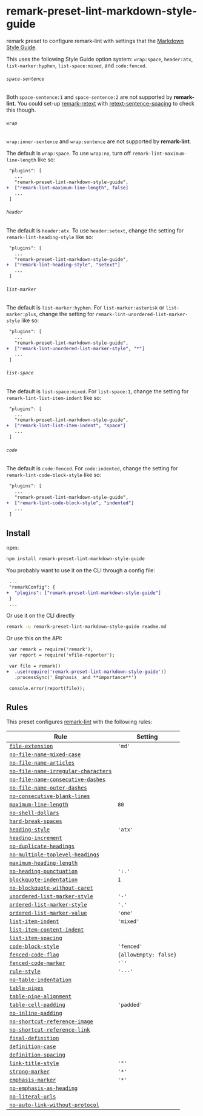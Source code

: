 <!--This file is generated-->

# remark-preset-lint-markdown-style-guide

remark preset to configure remark-lint with settings that the
[Markdown Style Guide](http://www.cirosantilli.com/markdown-style-guide/).

This uses the following Style Guide option system: `wrap:space`,
`header:atx`, `list-marker:hyphen`, `list-space:mixed`, and
`code:fenced`.

###### `space-sentence`

Both `space-sentence:1` and `space-sentence:2` are not supported
by **remark-lint**.  You could set-up
[remark-retext](https://github.com/wooorm/remark-retext) with
[retext-sentence-spacing](https://github.com/wooorm/retext-sentence-spacing)
to check this though.

###### `wrap`

`wrap:inner-sentence` and `wrap:sentence` are not supported by
**remark-lint**.

The default is `wrap:space`.  To use `wrap:no`, turn off
`remark-lint-maximum-line-length` like so:

```diff
 "plugins": [
   ...
   "remark-preset-lint-markdown-style-guide",
+  ["remark-lint-maximum-line-length", false]
   ...
 ]
```

###### `header`

The default is `header:atx`.  To use `header:setext`, change the
setting for `remark-lint-heading-style` like so:

```diff
 "plugins": [
   ...
   "remark-preset-lint-markdown-style-guide",
+  ["remark-lint-heading-style", "setext"]
   ...
 ]
```

###### `list-marker`

The default is `list-marker:hyphen`.  For `list-marker:asterisk` or
`list-marker:plus`, change the setting for
`remark-lint-unordered-list-marker-style` like so:

```diff
 "plugins": [
   ...
   "remark-preset-lint-markdown-style-guide",
+  ["remark-lint-unordered-list-marker-style", "*"]
   ...
 ]
```

###### `list-space`

The default is `list-space:mixed`.  For `list-space:1`, change the
setting for `remark-lint-list-item-indent` like so:

```diff
 "plugins": [
   ...
   "remark-preset-lint-markdown-style-guide",
+  ["remark-lint-list-item-indent", "space"]
   ...
 ]
```

###### `code`

The default is `code:fenced`.  For `code:indented`, change the setting
for `remark-lint-code-block-style` like so:

```diff
 "plugins": [
   ...
   "remark-preset-lint-markdown-style-guide",
+  ["remark-lint-code-block-style", "indented"]
   ...
 ]
```

## Install

npm:

```sh
npm install remark-preset-lint-markdown-style-guide
```

You probably want to use it on the CLI through a config file:

```diff
 ...
 "remarkConfig": {
+  "plugins": ["remark-preset-lint-markdown-style-guide"]
 }
 ...
```

Or use it on the CLI directly

```sh
remark -u remark-preset-lint-markdown-style-guide readme.md
```

Or use this on the API:

```diff
 var remark = require('remark');
 var report = require('vfile-reporter');

 var file = remark()
+  .use(require('remark-preset-lint-markdown-style-guide'))
   .processSync('_Emphasis_ and **importance**')

 console.error(report(file));
```

## Rules

This preset configures [remark-lint](https://github.com/wooorm/remark-lint) with the following rules:

| Rule                                                                                                                                            | Setting               |
| ----------------------------------------------------------------------------------------------------------------------------------------------- | --------------------- |
| [`file-extension`](https://github.com/wooorm/remark-lint/tree/master/packages/remark-lint-file-extension)                                       | `'md'`                |
| [`no-file-name-mixed-case`](https://github.com/wooorm/remark-lint/tree/master/packages/remark-lint-no-file-name-mixed-case)                     |                       |
| [`no-file-name-articles`](https://github.com/wooorm/remark-lint/tree/master/packages/remark-lint-no-file-name-articles)                         |                       |
| [`no-file-name-irregular-characters`](https://github.com/wooorm/remark-lint/tree/master/packages/remark-lint-no-file-name-irregular-characters) |                       |
| [`no-file-name-consecutive-dashes`](https://github.com/wooorm/remark-lint/tree/master/packages/remark-lint-no-file-name-consecutive-dashes)     |                       |
| [`no-file-name-outer-dashes`](https://github.com/wooorm/remark-lint/tree/master/packages/remark-lint-no-file-name-outer-dashes)                 |                       |
| [`no-consecutive-blank-lines`](https://github.com/wooorm/remark-lint/tree/master/packages/remark-lint-no-consecutive-blank-lines)               |                       |
| [`maximum-line-length`](https://github.com/wooorm/remark-lint/tree/master/packages/remark-lint-maximum-line-length)                             | `80`                  |
| [`no-shell-dollars`](https://github.com/wooorm/remark-lint/tree/master/packages/remark-lint-no-shell-dollars)                                   |                       |
| [`hard-break-spaces`](https://github.com/wooorm/remark-lint/tree/master/packages/remark-lint-hard-break-spaces)                                 |                       |
| [`heading-style`](https://github.com/wooorm/remark-lint/tree/master/packages/remark-lint-heading-style)                                         | `'atx'`               |
| [`heading-increment`](https://github.com/wooorm/remark-lint/tree/master/packages/remark-lint-heading-increment)                                 |                       |
| [`no-duplicate-headings`](https://github.com/wooorm/remark-lint/tree/master/packages/remark-lint-no-duplicate-headings)                         |                       |
| [`no-multiple-toplevel-headings`](https://github.com/wooorm/remark-lint/tree/master/packages/remark-lint-no-multiple-toplevel-headings)         |                       |
| [`maximum-heading-length`](https://github.com/wooorm/remark-lint/tree/master/packages/remark-lint-maximum-heading-length)                       |                       |
| [`no-heading-punctuation`](https://github.com/wooorm/remark-lint/tree/master/packages/remark-lint-no-heading-punctuation)                       | `':.'`                |
| [`blockquote-indentation`](https://github.com/wooorm/remark-lint/tree/master/packages/remark-lint-blockquote-indentation)                       | `1`                   |
| [`no-blockquote-without-caret`](https://github.com/wooorm/remark-lint/tree/master/packages/remark-lint-no-blockquote-without-caret)             |                       |
| [`unordered-list-marker-style`](https://github.com/wooorm/remark-lint/tree/master/packages/remark-lint-unordered-list-marker-style)             | `'-'`                 |
| [`ordered-list-marker-style`](https://github.com/wooorm/remark-lint/tree/master/packages/remark-lint-ordered-list-marker-style)                 | `'.'`                 |
| [`ordered-list-marker-value`](https://github.com/wooorm/remark-lint/tree/master/packages/remark-lint-ordered-list-marker-value)                 | `'one'`               |
| [`list-item-indent`](https://github.com/wooorm/remark-lint/tree/master/packages/remark-lint-list-item-indent)                                   | `'mixed'`             |
| [`list-item-content-indent`](https://github.com/wooorm/remark-lint/tree/master/packages/remark-lint-list-item-content-indent)                   |                       |
| [`list-item-spacing`](https://github.com/wooorm/remark-lint/tree/master/packages/remark-lint-list-item-spacing)                                 |                       |
| [`code-block-style`](https://github.com/wooorm/remark-lint/tree/master/packages/remark-lint-code-block-style)                                   | `'fenced'`            |
| [`fenced-code-flag`](https://github.com/wooorm/remark-lint/tree/master/packages/remark-lint-fenced-code-flag)                                   | `{allowEmpty: false}` |
| [`fenced-code-marker`](https://github.com/wooorm/remark-lint/tree/master/packages/remark-lint-fenced-code-marker)                               | ``'`'``               |
| [`rule-style`](https://github.com/wooorm/remark-lint/tree/master/packages/remark-lint-rule-style)                                               | `'---'`               |
| [`no-table-indentation`](https://github.com/wooorm/remark-lint/tree/master/packages/remark-lint-no-table-indentation)                           |                       |
| [`table-pipes`](https://github.com/wooorm/remark-lint/tree/master/packages/remark-lint-table-pipes)                                             |                       |
| [`table-pipe-alignment`](https://github.com/wooorm/remark-lint/tree/master/packages/remark-lint-table-pipe-alignment)                           |                       |
| [`table-cell-padding`](https://github.com/wooorm/remark-lint/tree/master/packages/remark-lint-table-cell-padding)                               | `'padded'`            |
| [`no-inline-padding`](https://github.com/wooorm/remark-lint/tree/master/packages/remark-lint-no-inline-padding)                                 |                       |
| [`no-shortcut-reference-image`](https://github.com/wooorm/remark-lint/tree/master/packages/remark-lint-no-shortcut-reference-image)             |                       |
| [`no-shortcut-reference-link`](https://github.com/wooorm/remark-lint/tree/master/packages/remark-lint-no-shortcut-reference-link)               |                       |
| [`final-definition`](https://github.com/wooorm/remark-lint/tree/master/packages/remark-lint-final-definition)                                   |                       |
| [`definition-case`](https://github.com/wooorm/remark-lint/tree/master/packages/remark-lint-definition-case)                                     |                       |
| [`definition-spacing`](https://github.com/wooorm/remark-lint/tree/master/packages/remark-lint-definition-spacing)                               |                       |
| [`link-title-style`](https://github.com/wooorm/remark-lint/tree/master/packages/remark-lint-link-title-style)                                   | `'"'`                 |
| [`strong-marker`](https://github.com/wooorm/remark-lint/tree/master/packages/remark-lint-strong-marker)                                         | `'*'`                 |
| [`emphasis-marker`](https://github.com/wooorm/remark-lint/tree/master/packages/remark-lint-emphasis-marker)                                     | `'*'`                 |
| [`no-emphasis-as-heading`](https://github.com/wooorm/remark-lint/tree/master/packages/remark-lint-no-emphasis-as-heading)                       |                       |
| [`no-literal-urls`](https://github.com/wooorm/remark-lint/tree/master/packages/remark-lint-no-literal-urls)                                     |                       |
| [`no-auto-link-without-protocol`](https://github.com/wooorm/remark-lint/tree/master/packages/remark-lint-no-auto-link-without-protocol)         |                       |
